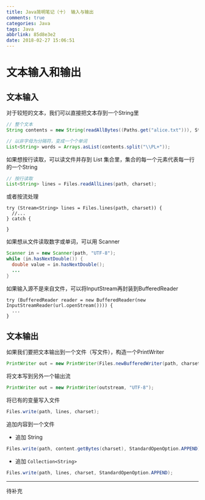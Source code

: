 ```yaml
---
title: Java简明笔记（十） 输入与输出
comments: true
categories: Java
tags: Java
abbrlink: 85d8e3e2
date: 2018-02-27 15:06:51
---
```


# 文本输入和输出

## 文本输入

对于较短的文本，我们可以直接把文本存到一个String里

```java
// 整个文本
String contents = new String(readAllBytes((Paths.get("alice.txt"))), StandardCharsets.UTF_8);

// 以非字母为分隔符，变成一个个单词
List<String> words = Arrays.asList(contents.split("\\PL+"));
```

如果想按行读取，可以读文件并存到 List 集合里，集合的每一个元素代表每一行的一个String

```java
// 按行读取
List<String> lines = Files.readAllLines(path, charset);
```

或者按流处理

```
try (Stream<String> lines = Files.lines(path, charset)) {
  //...
} catch {

}
```

如果想从文件读取数字或单词，可以用 Scanner

```java
Scanner in = new Scanner(path, "UTF-8");
while (in.hasNextDouble()) {
  double value = in.hasNextDouble();
  ...
}
```

如果输入源不是来自文件，可以将InputStream再封装到BufferedReader

```
try (BufferedReader reader = new BufferedReader(new InputStreamReader(url.openStream()))) {
  ...
}
```

## 文本输出

如果我们要把文本输出到一个文件（写文件），构造一个PrintWriter

```java
PrintWriter out = new PrintWriter(Files.newBufferedWriter(path, charset));
```

将文本写到另外一个输出流

```java
PrintWriter out = new PrintWriter(outstream, "UTF-8");
```

将已有的变量写入文件

```java
Files.write(path, lines, charset);
```

追加内容到一个文件

- 追加 String

```java
Files.write(path, content.getBytes(charset), StandardOpenOption.APPEND);
```

- 追加 `Collection<String>`

```java
Files.write(path, lines, charset, StandardOpenOption.APPEND);
```

---

待补充
